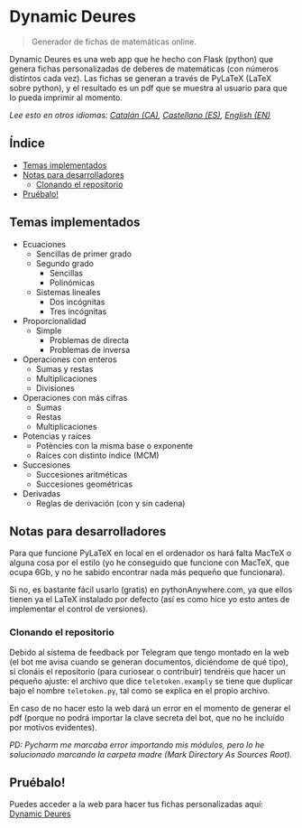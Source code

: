 # Dynamic Deures

> Generador de fichas de matemáticas online.

Dynamic Deures es una web app que he hecho con Flask (python) que genera fichas personalizadas de deberes de matemáticas (con números distintos cada vez).
Las fichas se generan a través de PyLaTeX (LaTeX sobre python), y el resultado es un pdf que se muestra al usuario para que lo pueda imprimir al momento.

_Lee esto en otros idiomas: [Catalán (CA)](README.md), [Castellano (ES)](README.es.md), [English (EN)](README.en.md)_
## Índice
- [Temas implementados](#temas-implementados)
- [Notas para desarrolladores](#notas-para-desarrolladores)
  - [Clonando el repositorio](#clonando-el-repositorio)
- [Pruébalo!](#pruébalo)

## Temas implementados
- Ecuaciones
  - Sencillas de primer grado
  - Segundo grado
    - Sencillas
    - Polinómicas
  - Sistemas lineales
    - Dos incógnitas
    - Tres incógnitas
- Proporcionalidad
  - Simple
    - Problemas de directa
    - Problemas de inversa
- Operaciones con enteros
  - Sumas y restas
  - Multiplicaciones
  - Divisiones
- Operaciones con más cifras
  - Sumas
  - Restas
  - Multiplicaciones
- Potencias y raíces
  - Potències con la misma base o exponente
  - Raíces con distinto índice (MCM)
- Succesiones
  - Succesiones aritméticas
  - Succesiones geométricas
- Derivadas
  - Reglas de derivación (con y sin cadena)

## Notas para desarrolladores
Para que funcione PyLaTeX en local en el ordenador os hará falta MacTeX o alguna cosa por el estilo (yo he conseguido que funcione con MacTeX, que ocupa 6Gb, y no he sabido encontrar nada más pequeño que funcionara).

Si no, es bastante fácil usarlo (gratis) en pythonAnywhere.com, ya que ellos tienen ya el LaTeX instalado por defecto (así es como hice yo esto antes de implementar el control de versiones).

### Clonando el repositorio
Debido al sistema de feedback por Telegram que tengo montado en la web (el bot me avisa cuando se generan documentos, diciéndome de qué tipo), si clonáis el repositorio (para curiosear o contribuir) tendréis que hacer un pequeño ajuste: el archivo que dice `teletoken.examply` se tiene que duplicar bajo el nombre `teletoken.py`, tal como se explica en el propio archivo.

En caso de no hacer esto la web dará un error en el momento de generar el pdf (porque no podrá importar la clave secreta del bot, que no he incluído por motivos evidentes).

_PD: Pycharm me marcaba error importando mis módulos, pero lo he solucionado marcando la carpeta madre (Mark Directory As Sources Root)._

## Pruébalo!
Puedes acceder a la web para hacer tus fichas personalizadas aquí: [Dynamic Deures](http://bit.ly/DynamicDeures)

